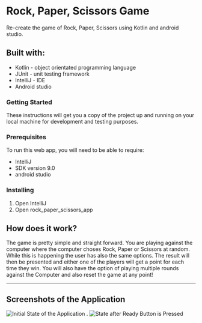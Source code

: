 # Rock, Paper, Scissors Game

Re-create the game of Rock, Paper, Scissors using Kotlin and android studio.

## Built with:

- Kotlin - object orientated programming language
- JUnit - unit testing framework
- IntelliJ - IDE
- Android studio

### Getting Started

These instructions will get you a copy of the project up and running on your local machine for development and testing purposes.

### Prerequisites

To run this web app, you will need to be able to require:

- IntelliJ
- SDK version 9.0
- android studio

### Installing

1. Open IntelliJ
2. Open rock_paper_scissors_app





## How does it work? 

The game is pretty simple and straight forward. You are playing against 
the computer where the computer choses Rock, Paper or Scissors at random. 
While this is happening the user has also the same options. The result will then be presented
and either one of the players will get a point for each time they win. You will also have the option
of playing multiple rounds against the Computer and also reset the game at any point! 

****

## Screenshots of the Application 
![Initial State of the Application]() .  ![State after Ready Button is Pressed](https://user-images.githubusercontent.com/11196323/35172383-bdb1dc88-fd67-11e7-8993-6ef120178ea5.png)



